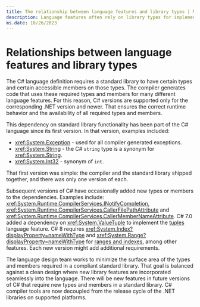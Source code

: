 ```yaml
---
title: The relationship between language features and library types | Microsoft Docs
description: Language features often rely on library types for implementation. Understand that relationship.
ms.date: 10/26/2023
---
```


# Relationships between language features and library types

The C# language definition requires a standard library to have certain types and certain accessible members on those types. The compiler generates code that uses these required types and members for many different language features. For this reason, C# versions are supported only for the corresponding .NET version and newer. That ensures the correct runtime behavior and the availability of all required types and members.

This dependency on standard library functionality has been part of the C# language since its first version. In that version, examples included:

- <xref:System.Exception> - used for all compiler generated exceptions.
- <xref:System.String> - the C# `string` type is a synonym for <xref:System.String>.
- <xref:System.Int32> - synonym of `int`.

That first version was simple: the compiler and the standard library shipped together, and there was only one version of each.

Subsequent versions of C# have occasionally added new types or members to the dependencies. Examples include: <xref:System.Runtime.CompilerServices.INotifyCompletion>, <xref:System.Runtime.CompilerServices.CallerFilePathAttribute> and <xref:System.Runtime.CompilerServices.CallerMemberNameAttribute>. C# 7.0 added a dependency on <xref:System.ValueTuple> to implement the [tuples](../language-reference/builtin-types/value-tuples.md) language feature. C# 8 requires <xref:System.Index?displayProperty=nameWithType> and <xref:System.Range?displayProperty=nameWithType> for [ranges and indexes](../language-reference/operators/member-access-operators.md#range-operator-), among other features. Each new version might add additional requirements.

The language design team works to minimize the surface area of the types and members required in a compliant standard library. That goal is balanced against a clean design where new library features are incorporated seamlessly into the language. There will be new features in future versions of C# that require new types and members in a standard library. C# compiler tools are now decoupled from the release cycle of the .NET libraries on supported platforms.

